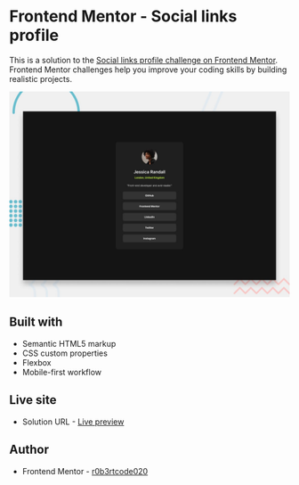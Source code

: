 # Frontend Mentor - Social links profile

This is a solution to the [Social links profile challenge on Frontend Mentor](https://www.frontendmentor.io/challenges/social-links-profile-UG32l9m6dQ). Frontend Mentor challenges help you improve your coding skills by building realistic projects.

![Design preview for the Social links profile challenge](./preview.jpg)

## Built with

- Semantic HTML5 markup
- CSS custom properties
- Flexbox
- Mobile-first workflow

## Live site

- Solution URL - [Live preview](https://r0b3rtcode020.github.io/social-links-profile/)

## Author

- Frontend Mentor - [r0b3rtcode020](https://www.frontendmentor.io/profile/r0b3rtcode020)
